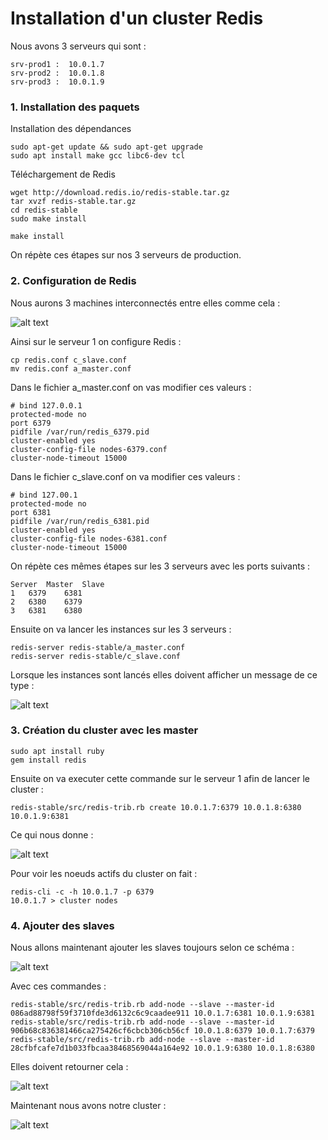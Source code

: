 # Installation d'un cluster Redis

Nous avons 3 serveurs qui sont :
```
srv-prod1 :  10.0.1.7
srv-prod2 :  10.0.1.8
srv-prod3 :  10.0.1.9
```

### 1. Installation des paquets
Installation des dépendances
```
sudo apt-get update && sudo apt-get upgrade
sudo apt install make gcc libc6-dev tcl
```
Téléchargement de Redis
```
wget http://download.redis.io/redis-stable.tar.gz
tar xvzf redis-stable.tar.gz
cd redis-stable
sudo make install
```
```
make install
```
On répète ces étapes sur nos 3 serveurs de production.

### 2. Configuration de Redis
Nous aurons 3 machines interconnectés entre elles comme cela : 

![alt text](https://image.ibb.co/caegAo/redis_cluster_3_nodes.png)

Ainsi sur le serveur 1 on configure Redis :
```
cp redis.conf c_slave.conf
mv redis.conf a_master.conf
```
Dans le fichier a_master.conf on vas modifier ces valeurs :
```
# bind 127.0.0.1
protected-mode no
port 6379
pidfile /var/run/redis_6379.pid
cluster-enabled yes
cluster-config-file nodes-6379.conf
cluster-node-timeout 15000
```
Dans le fichier c_slave.conf on va modifier ces valeurs :
```
# bind 127.00.1
protected-mode no
port 6381
pidfile /var/run/redis_6381.pid
cluster-enabled yes
cluster-config-file nodes-6381.conf
cluster-node-timeout 15000
```
On répète ces mêmes étapes sur les 3 serveurs avec les ports suivants :
```
Server	Master	Slave
1	6379	6381
2	6380	6379
3	6381	6380
```
Ensuite on va lancer les instances sur les 3 serveurs :
```
redis-server redis-stable/a_master.conf
redis-server redis-stable/c_slave.conf
```

Lorsque les instances sont lancés elles doivent afficher un message de ce type :

![alt text](https://image.ibb.co/mLHZVo/instance.png)

### 3. Création du cluster avec les master
```
sudo apt install ruby
gem install redis
```

Ensuite on va executer cette commande sur le serveur 1 afin de lancer le cluster :

```
redis-stable/src/redis-trib.rb create 10.0.1.7:6379 10.0.1.8:6380 10.0.1.9:6381
```

Ce qui nous donne : 

![alt text](https://image.ibb.co/dLMHi8/cluster.png)

Pour voir les noeuds actifs du cluster on fait :
```
redis-cli -c -h 10.0.1.7 -p 6379
10.0.1.7 > cluster nodes
```

### 4. Ajouter des slaves

Nous allons maintenant ajouter les slaves toujours selon ce schéma : 

![alt text](https://image.ibb.co/caegAo/redis_cluster_3_nodes.png)

Avec ces commandes :
```
redis-stable/src/redis-trib.rb add-node --slave --master-id 086ad88798f59f3710fde3d6132c6c9caadee911 10.0.1.7:6381 10.0.1.9:6381
redis-stable/src/redis-trib.rb add-node --slave --master-id 906b68c836381466ca275426cf6cbcb306cb56cf 10.0.1.8:6379 10.0.1.7:6379
redis-stable/src/redis-trib.rb add-node --slave --master-id 28cfbfcafe7d1b033fbcaa38468569044a164e92 10.0.1.9:6380 10.0.1.8:6380
```
Elles doivent retourner cela :

![alt text](https://image.ibb.co/mskci8/slave.png)

Maintenant nous avons notre cluster :

![alt text](https://image.ibb.co/g9LA38/clusterfinal.png)





